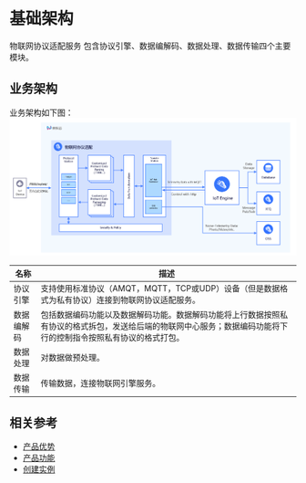 # 基础架构

物联网协议适配服务 包含协议引擎、数据编解码、数据处理、数据传输四个主要模块。

## 业务架构
业务架构如下图：
![](../../../../image/IoT/IoT-Hub-Protocol-Adaptor/GW-A.png)


|名称|描述|
| - | - | 
|协议引擎| 支持使用标准协议（AMQT，MQTT，TCP或UDP）设备（但是数据格式为私有协议）连接到物联网协议适配服务。|
|数据编解码| 包括数据编码功能以及数据解码功能。数据解码功能将上行数据按照私有协议的格式拆包，发送给后端的物联网中心服务；数据编码功能将下行的控制指令按照私有协议的格式打包。|
|数据处理| 对数据做预处理。|
|数据传输| 传输数据，连接物联网引擎服务。|

## 相关参考

- [产品优势](../Introduction/Benefits.md)
- [产品功能](../Introduction/Features.md)
- [创建实例](../Getting-Started/Create-Instance.md)
